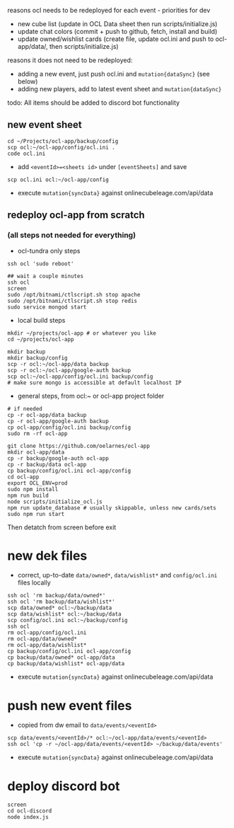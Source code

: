 reasons ocl needs to be redeployed for each event - priorities for dev

* new cube list (update in OCL Data sheet then run scripts/initialize.js)
* update chat colors (commit + push to github, fetch, install and build)
* update owned/wishlist cards (create file, update ocl.ini and push to ocl-app/data/, then scripts/initialize.js)

reasons it does not need to be redeployed:

* adding a new event, just push ocl.ini and `mutation{dataSync}` (see below)
* adding new players, add to latest event sheet and `mutation{dataSync}`

todo: All items should be added to discord bot functionality


## new event sheet
```
cd ~/Projects/ocl-app/backup/config
scp ocl:~/ocl-app/config/ocl.ini .
code ocl.ini
```
* add `<eventId>=<sheets id>` under `[eventSheets]` and save
```
scp ocl.ini ocl:~/ocl-app/config
```
* execute `mutation{syncData}` against onlinecubeleage.com/api/data

## redeploy ocl-app from scratch 
### (all steps not needed for everything)

*  ocl-tundra only steps
```
ssh ocl 'sudo reboot'

## wait a couple minutes
ssh ocl
screen
sudo /opt/bitnami/ctlscript.sh stop apache
sudo /opt/bitnami/ctlscript.sh stop redis
sudo service mongod start

```

* local build steps
```
mkdir ~/projects/ocl-app # or whatever you like
cd ~/projects/ocl-app

mkdir backup
mkdir backup/config
scp -r ocl:~/ocl-app/data backup
scp -r ocl:~/ocl-app/google-auth backup
scp ocl:~/ocl-app/config/ocl.ini backup/config
# make sure mongo is accessible at default localhost IP
```

* general steps, from ocl:~ or ocl-app project folder
```
# if needed
cp -r ocl-app/data backup
cp -r ocl-app/google-auth backup
cp ocl-app/config/ocl.ini backup/config
sudo rm -rf ocl-app

git clone https://github.com/oelarnes/ocl-app
mkdir ocl-app/data
cp -r backup/google-auth ocl-app
cp -r backup/data ocl-app
cp backup/config/ocl.ini ocl-app/config
cd ocl-app
export OCL_ENV=prod
sudo npm install
npm run build
node scripts/initialize_ocl.js
npm run update_database # usually skippable, unless new cards/sets
sudo npm run start
```
Then detatch from screen before exit

# new dek files
* correct, up-to-date `data/owned*`, `data/wishlist*` and `config/ocl.ini` files locally
```
ssh ocl 'rm backup/data/owned*'
ssh ocl 'rm backup/data/wishlist*'
scp data/owned* ocl:~/backup/data
scp data/wishlist* ocl:~/backup/data
scp config/ocl.ini ocl:~/backup/config
ssh ocl
rm ocl-app/config/ocl.ini
rm ocl-app/data/owned*
rm ocl-app/data/wishlist*
cp backup/config/ocl.ini ocl-app/config
cp backup/data/owned* ocl-app/data
cp backup/data/wishlist* ocl-app/data
```
* execute `mutation{syncData}` against onlinecubeleage.com/api/data

# push new event files
* copied from dw email to `data/events/<eventId>`

```
scp data/events/<eventId>/* ocl:~/ocl-app/data/events/<eventId>
ssh ocl 'cp -r ~/ocl-app/data/events/<eventId> ~/backup/data/events'
```

* execute `mutation{syncData}` against onlinecubeleage.com/api/data

# deploy discord bot
```
screen
cd ocl-discord
node index.js
```
